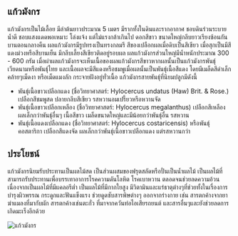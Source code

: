 ## แก้วมังกร
แก้วมังกรเป็นไม้เลื้อย มีลำต้นยาวประมาณ 5 เมตร มีรากทั้งในดินและรากอากาศ ชอบดินร่วนระบายน้ำดี ชอบแสงแดดพอเหมาะ โล่งแจ้ง แต่ไม่แรงกล้าเกินไป
ดอกสีขาว ขนาดใหญ่กลีบยาวเรียงซ้อนกัน บานตอนกลางคืน ผลแก้วมังกรมีรูปทรงเป็นทรงกลมรี สีของเปลือกผลเมื่อดิบเป็นสีเขียว 
เมื่อสุกเป็นมีสีแดงม่วงหรือสีบานเย็น มีกลีบเลี้ยงสีเขียวติดอยู่รอบผล ผลแก้วมังกรส่วนใหญ่มีน้ำหนักประมาณ 300 - 600 กรัม 
เมื่อผ่าผลแก้วมังกรจะเห็นเนื้อของผลแก้วมังกรสีขาวหากผลนั้นเป็นแก้วมังกรพันธุ์เวียดนามหรือพันธุ์ไทย และเนื้อผลจะมีสีแดงหรือชมพูเมื่อผลนั้นเป็นพันธุ์เนื้อสีแดง 
โดยมีเมล็ดสีดำเล็กคล้ายๆเม็ดงา หรือเม็ดแมงลัก กระจายฝังอยู่ทั่วเนื้อ แก้วมังกรสายพันธุ์ที่นิยมปลูกมีดังนี้
+ พันธุ์เนื้อขาวเปลือกแดง (ชื่อวิทยาศาสตร์: Hylocercus undatus (Haw) Brit. & Rose.) เปลือกสีชมพูสด ปลายกลีบสีเขียว รสหวานอมเปรี้ยวหรือหวานจัด
+ พันธุ์เนื้อขาวเปลือกเหลือง (ชื่อวิทยาศาสตร์: Hylocercus megalanthus) เปลือกสีเหลือง ผลเล็กกว่าพันธุ์อื่นๆ เนื้อสีขาว เมล็ดขนาดใหญ่และมีน้อยกว่าพันธุ์อื่น รสหวาน
+ พันธุ์เนื้อแดงเปลือกแดง (ชื่อวิทยาศาสตร์: Hylocercus costaricensis) หรือพันธุ์คอสตาริกา เปลือกสีแดงจัด ผลเล็กกว่าพันธุ์เนื้อขาวเปลือกแดง แต่รสหวานกว่า


## ประโยชน์
แก้วมังกรนิยมรับประทานเป็นผลไม้สด เป็นส่วนผสมของฟรุตสลัดหรือปั่นเป็นน้ำผลไม้ เป็นผลไม้ที่สามารถรับประทานเพื่อบรรเทาอาการโรคความดันโลหิต โรคเบาหวาน
ตลอดจนช่วยลดความอ้วนเนื่องจากเป็นผลไม้ที่มีแคลอรีต่ำ เป็นผลไม้ที่มีกากใยสูง มีวิตามินและแร่ธาตุต่างๆที่ช่วยทั้งในเรื่องการบำรุงผิวพรรณ กระดูกและฟันแข็งแรง 
ช่วยดูดซับสารพิษต่างๆ ออกจากร่างกาย เช่น สารตกค้างจากยาฆ่าแมลงที่มากับผัก สารตกค้างเช่นตะกั่ว ที่มาจากควันท่อไอเสียรถยนต์ และสารอื่นๆและยังช่วยลดการเกิดมะเร็งอีกด้วย

![แก้วมังกร](http://image.liekr.com/bloguploads/20160804/5871470302936.jpg)

